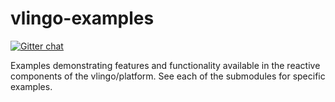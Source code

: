 # vlingo-examples

[![Gitter chat](https://badges.gitter.im/gitterHQ/gitter.png)](https://gitter.im/vlingo-platform-java/community)

Examples demonstrating features and functionality available in the reactive components of the vlingo/platform. See each of the submodules for specific examples.

